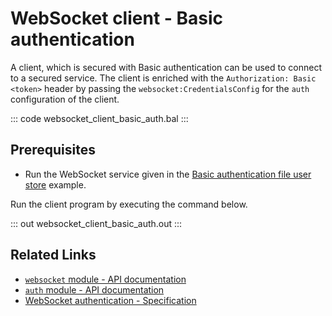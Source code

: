 # WebSocket client - Basic authentication

A client, which is secured with Basic authentication can be used to connect to a secured service. The client is enriched with the `Authorization: Basic <token>` header by passing the `websocket:CredentialsConfig` for the `auth` configuration of the client.

::: code websocket_client_basic_auth.bal :::

## Prerequisites
- Run the WebSocket service given in the [Basic authentication file user store](/learn/by-example/websocket-service-basic-auth-file-user-store/) example.

Run the client program by executing the command below.

::: out websocket_client_basic_auth.out :::

## Related Links
- [`websocket` module - API documentation](https://lib.ballerina.io/ballerina/websocket/latest)
- [`auth` module - API documentation](https://lib.ballerina.io/ballerina/auth/latest/)
- [WebSocket authentication - Specification](/spec/websocket/#52-authentication-and-authorization)
